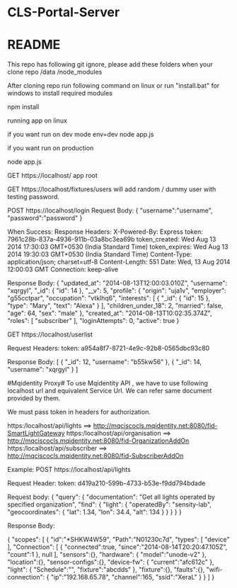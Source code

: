 CLS-Portal-Server
=================
# README #

This repo has following git ignore, please add these folders when your clone repo 
/data 
/node_modules 

After cloning repo run following command on linux or run "install.bat" for windows to install required modules

npm install 


running app on linux

if you want run on dev mode 
env=dev node app.js

if you want run on production 

node app.js

GET https://localhost/  app root

GET https://localhost/fixtures/users   will add random / dummy user with testing password.

POST https://localhost/login 
Request Body:
{
"username":"username",
"password":"password"
}

When Success:
Response Headers:
X-Powered-By: Express
token: 7961c28b-837a-4936-911b-03a8bc3ea69b
token_created: Wed Aug 13 2014 17:30:03 GMT+0530 (India Standard Time)
token_expires: Wed Aug 13 2014 19:30:03 GMT+0530 (India Standard Time)
Content-Type: application/json; charset=utf-8 
Content-Length: 551 
Date: Wed, 13 Aug 2014 12:00:03 GMT 
Connection: keep-alive

Response Body:
{
  "updated_at": "2014-08-13T12:00:03.010Z",
  "username": "xqrgyl",
  "_id": {
    "id": 14
  },
  "__v": 5,
  "profile": {
    "origin": "uja1v",
    "employer": "g55cctpar",
    "occupation": "vtklhq6",
    "interests": [
      {
        "_id": {
          "id": 15
        },
        "type": "Mary",
        "text": "Alexa"
      }
    ],
    "children_under_18": 2,
    "married": false,
    "age": 64,
    "sex": "male"
  },
  "created_at": "2014-08-13T10:02:35.374Z",
  "roles": [
    "subscriber"
  ],
  "loginAttempts": 0,
  "active": true
}


GET https://localhost/userlist

Request Headers:
token: a954a8f7-8721-4e9c-92b8-0565dbc93c80

Response Body:
[
   {
    "_id": 12,
    "username": "b55kw56"
  },
  {
    "_id": 14,
    "username": "xqrgyl"
  }
]

#Mqidentity Proxy#
To use Mqidentity API , we have to use following localhost url and equivalent Service Url.
We can refer same document provided by them.

We must pass token in headers for authorization.

https:/localhost/api/lights  ==> http://mqciscocls.mqidentity.net:8080/fid-SmartLightGateway
https:/localhost/api/organisation  ==> http://mqciscocls.mqidentity.net:8080/fid-OrganizationAddOn
https:/localhost/api/subscriber ==>  http://mqciscocls.mqidentity.net:8080/fid-SubscriberAddOn

Example:
POST https://localhost/api/lights

Request Header: token: d419a210-599b-4733-b53e-f9dd794bdade

Request body: 
{
    "query": {
        "documentation": "Get all lights operated by specified organization",
        "find": {
            "light": {
                "operatedBy": "sensity-lab",
                "geocoordinates": {
                    "lat": 1.34,
                    "lon": 34.4,
                    "alt": 134
                }
            }
        }
    }
}

Response Body:


{
  "scopes":
  [
    {
      "id":"*SHKW4W59",
      "Path":"N01230c7d",
      "types":
      [
        "device"
      ],
      "Connection":
      [
        {
          "connected":true,
          "since":"2014-08-14T20:20:47.105Z",
          "count":1
        },
        null
      ],
      "sensors":{},
      "hardware":
      {
        "model":"unode-v2"
      },
      "location":{},
      "sensor-configs":{},
      "device-fw":
      {
        "current":"afc612c"
      },
      "light":
      {
        "Schedule":"",
        "fixture":"abcdds"
      },
      "fixture":{},
      "faults":{},
      "wifi-connection":
      {
        "ip":"192.168.65.78",
        "channel":165,
        "ssid":"XeraL"
      }
    }
  ]
}






